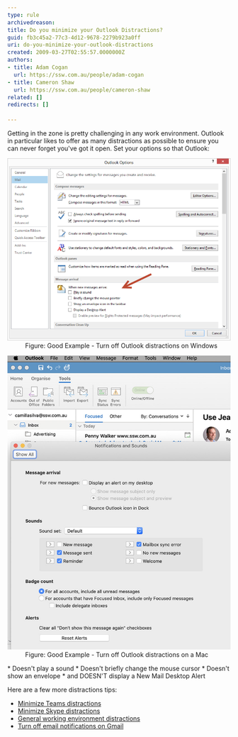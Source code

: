 ```yaml
---
type: rule
archivedreason: 
title: Do you minimize your Outlook Distractions?
guid: fb3c45a2-77c3-4d12-9678-2279b923a0ff
uri: do-you-minimize-your-outlook-distractions
created: 2009-03-27T02:55:57.0000000Z
authors:
- title: Adam Cogan
  url: https://ssw.com.au/people/adam-cogan
- title: Cameron Shaw
  url: https://ssw.com.au/people/cameron-shaw
related: []
redirects: []

---
```


Getting in the zone is pretty challenging in any work environment. Outlook in particular likes to offer as many distractions as possible to ensure you can never forget you've got it open. Set your options so that Outlook:  

<!--endintro-->
<dl class="goodImage"><dt>
      <img alt="OutlookDistractions.png" src="OutlookDistractions.png" style="width:750px;">
   </dt><dd>Figure: Good Example - Turn off Outlook distractions on Windows<br></dd></dl><dl class="goodImage"><dt>
      <img src="minimize-outlook-distractions-mac.jpg" alt="minimize-outlook-distractions-mac.jpg" style="width:750px;">
   </dt><dd>Figure: Good Example - Turn off Outlook distractions on a Mac<br></dd></dl>
* Doesn't play a sound
* Doesn't briefly change the mouse cursor
* Doesn't show an envelope
* and DOESN'T display a New Mail Desktop Alert


Here are a few more distractions tips:

* [Minimize Teams distractions](/do-you-minimize-team-distractions)
* [Minimize Skype distractions](/minimize-skype-distractions)
* [General working environment distractions](/do-you-deal-with-distractions)
* [Turn off email notifications on Gmail](https://support.google.com/mail/answer/1075549)
